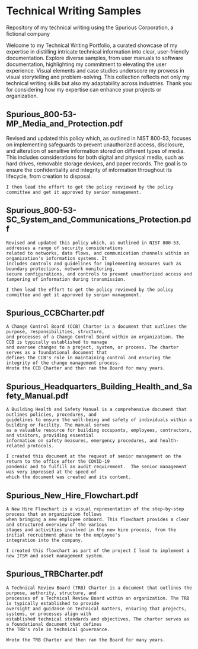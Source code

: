 # Technical Writing Samples
Repository of my technical writing using the Spurious Corporation, a fictional company

Welcome to my Technical Writing Portfolio, a curated showcase of my expertise in distilling intricate technical information into clear, user-friendly documentation. Explore diverse samples, from user manuals to software documentation, highlighting my commitment to elevating the user experience. Visual elements and case studies underscore my prowess in visual storytelling and problem-solving. This collection reflects not only my technical writing skills but also my adaptability across industries. Thank you for considering how my expertise can enhance your projects or organization.

## Spurious_800-53-MP_Media_and_Protection.pdf
Revised and updated this policy which, as outlined in NIST 800-53, focuses on implementing safeguards to prevent 
unauthorized access, disclosure, and alteration of sensitive information stored on different types of media. 
This includes considerations for both digital and physical media, such as hard drives, removable storage devices, 
and paper records. The goal is to ensure the confidentiality and integrity of information throughout its 
lifecycle, from creation to disposal.
    
    I then lead the effort to get the policy reviewed by the policy committee and get it approved by senior management.  

## Spurious_800-53-SC_System_and_Communications_Protection.pdf
    Revised and updated this policy which, as outlined in NIST 800-53, addresses a range of security considerations 
    related to networks, data flows, and communication channels within an organization's information systems. It 
    includes controls and guidelines for implementing measures such as boundary protections, network monitoring, 
    secure configurations, and controls to prevent unauthorized access and tampering of information during transmission.
    
    I then lead the effort to get the policy reviewed by the policy committee and get it approved by senior management.  

## Spurious_CCBCharter.pdf
    A Change Control Board (CCB) Charter is a document that outlines the purpose, responsibilities, structure, 
    and processes of a Change Control Board within an organization. The CCB is typically established to manage 
    and oversee changes to a project, system, or process. The charter serves as a foundational document that 
    defines the CCB's role in maintaining control and ensuring the integrity of the change management process.
    Wrote the CCB Charter and then ran the Board for many years. 

## Spurious_Headquarters_Building_Health_and_Safety_Manual.pdf
    A Building Health and Safety Manual is a comprehensive document that outlines policies, procedures, and 
    guidelines to ensure the well-being and safety of individuals within a building or facility. The manual serves 
    as a valuable resource for building occupants, employees, contractors, and visitors, providing essential 
    information on safety measures, emergency procedures, and health-related protocols.
    
    I created this document at the request of senior management on the return to the office after the COVID-19 
    pandemic and to fulfill an audit requirement.  The senior management was very impressed at the speed of 
    which the document was created and its content. 

## Spurious_New_Hire_Flowchart.pdf
    A New Hire Flowchart is a visual representation of the step-by-step process that an organization follows 
    when bringing a new employee onboard. This flowchart provides a clear and structured overview of the various 
    stages and activities involved in the new hire process, from the initial recruitment phase to the employee's 
    integration into the company.
    
    I created this flowchart as part of the project I lead to implement a new ITSM and asset management system. 

## Spurious_TRBCharter.pdf
    A Technical Review Board (TRB) Charter is a document that outlines the purpose, authority, structure, and 
    processes of a Technical Review Board within an organization. The TRB is typically established to provide 
    oversight and guidance on technical matters, ensuring that projects, systems, or processes align with 
    established technical standards and objectives. The charter serves as a foundational document that defines 
    the TRB's role in technical governance.
    
    Wrote the TRB Charter and then ran the Board for many years. 



